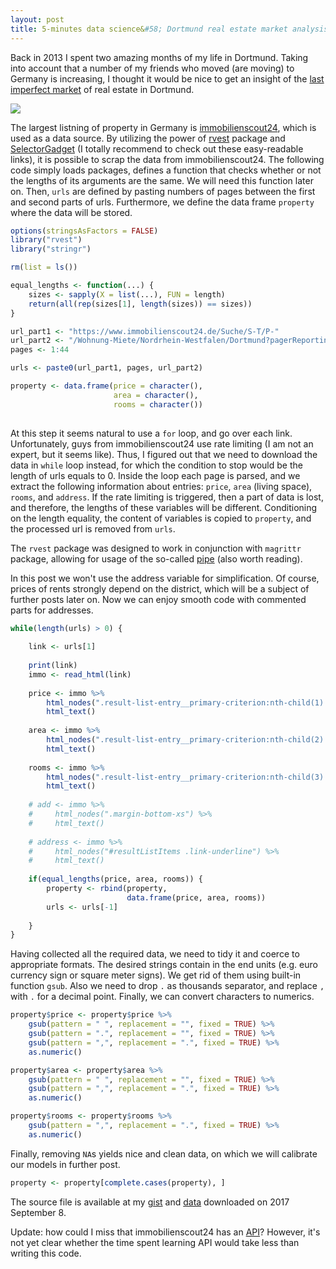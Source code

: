 ```yaml
---
layout: post
title: 5-minutes data science&#58; Dortmund real estate market analysis &#40obtaining and tidying data&#41
---
```


Back in 2013 I spent two amazing months of my life in Dortmund. Taking into account that a number of my friends who moved (are moving) to Germany is increasing, I thought it would be nice to get an insight of the [last imperfect market](http://www.bbc.com/news/business-34531638) of real estate in Dortmund.

![](https://irudnyts.github.io/images/posts/2017-04-25-Dortmund-real-estate-market-analysis/monopoly.png)

The largest listning of property in Germany is [immobilienscout24](https://www.immobilienscout24.de), which is used as a data source. By utilizing the power of [rvest](https://blog.rstudio.org/2014/11/24/rvest-easy-web-scraping-with-r/) package and [SelectorGadget](https://cran.r-project.org/web/packages/rvest/vignettes/selectorgadget.html) (I totally recommend to check out these easy-readable links), it is possible to scrap the data from immobilienscout24. The following code simply loads packages, defines a function that checks whether or not the lengths of its arguments are the same. We will need this function later on. Then, `urls` are defined by pasting numbers of pages between the first and second parts of urls. Furthermore, we define the data frame `property` where the data will be stored.

```r
options(stringsAsFactors = FALSE)
library("rvest")
library("stringr")

rm(list = ls())

equal_lengths <- function(...) {
    sizes <- sapply(X = list(...), FUN = length)
    return(all(rep(sizes[1], length(sizes)) == sizes))
}

url_part1 <- "https://www.immobilienscout24.de/Suche/S-T/P-"
url_part2 <- "/Wohnung-Miete/Nordrhein-Westfalen/Dortmund?pagerReporting=true"
pages <- 1:44

urls <- paste0(url_part1, pages, url_part2)

property <- data.frame(price = character(),
                       area = character(),
                       rooms = character())
                       
```

At this step it seems natural to use a `for` loop, and go over each link. Unfortunately, guys from immobilienscout24 use rate limiting (I am not an expert, but it seems like). Thus, I figured out that we need to download the data in `while` loop instead, for which the condition to stop would be the length of urls equals to 0. Inside the loop each page is parsed, and we extract the following information about entries: `price`, `area` (living space), `rooms`, and `address`. If the rate limiting is triggered, then a part of data is lost, and therefore, the lengths of these variables will be different. Conditioning on the length equality, the content of variables is copied to `property`, and the processed url is removed from `urls`.

The `rvest` package was designed to work in conjunction with `magrittr` package, allowing for usage of the so-called [pipe](https://www.r-bloggers.com/why-bother-with-magrittr/) (also worth reading).

In this post we won't use the address variable for simplification. Of course, prices of rents strongly depend on the district, which will be a subject of further posts later on. Now we can enjoy smooth code with commented parts for addresses. 

```r
while(length(urls) > 0) {
    
    link <- urls[1]
    
    print(link)
    immo <- read_html(link)
    
    price <- immo %>% 
        html_nodes(".result-list-entry__primary-criterion:nth-child(1) .font-line-xs") %>%
        html_text()
    
    area <- immo %>% 
        html_nodes(".result-list-entry__primary-criterion:nth-child(2) .font-line-xs") %>%
        html_text()
    
    rooms <- immo %>% 
        html_nodes(".result-list-entry__primary-criterion:nth-child(3) .font-line-xs") %>%
        html_text()
    
    # add <- immo %>% 
    #     html_nodes(".margin-bottom-xs") %>%
    #     html_text()
    
    # address <- immo %>% 
    #     html_nodes("#resultListItems .link-underline") %>%
    #     html_text()
    
    if(equal_lengths(price, area, rooms)) {
        property <- rbind(property, 
                          data.frame(price, area, rooms))
        urls <- urls[-1]
        
    }
}
```

Having collected all the required data, we need to tidy it and coerce to appropriate formats. The desired strings contain in the end units (e.g. euro currency sign or square meter signs). We get rid of them using built-in function `gsub`. Also we need to drop `.` as thousands separator, and replace `,` with `.` for a decimal point. Finally, we can convert characters to numerics.

```r
property$price <- property$price %>% 
    gsub(pattern = " ", replacement = "", fixed = TRUE) %>%
    gsub(pattern = ".", replacement = "", fixed = TRUE) %>% 
    gsub(pattern = ",", replacement = ".", fixed = TRUE) %>%
    as.numeric()

property$area <- property$area %>%
    gsub(pattern = " ", replacement = "", fixed = TRUE) %>%
    gsub(pattern = ",", replacement = ".", fixed = TRUE) %>%
    as.numeric()

property$rooms <- property$rooms %>%
    gsub(pattern = ",", replacement = ".", fixed = TRUE) %>%
    as.numeric()
```

Finally, removing `NA`s yields nice and clean data, on which we will calibrate our models in further post.

```r
property <- property[complete.cases(property), ]

```

The source file is available at my [gist](https://gist.github.com/irudnyts/9919fd110dabeea41c12894f2275adf9) and [data](https://gist.github.com/irudnyts/ec2a2af812d7b23b26294b01181d8791) downloaded on 2017 September 8.

Update: how could I miss that immobilienscout24 has an [API](https://api.immobilienscout24.de/)? However, it's not yet clear whether the time spent learning API would take less than writing this code.